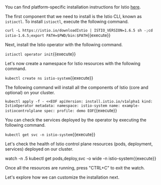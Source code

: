You can find platform-specific installation instructions for Istio [here](https://istio.io/latest/docs/setup/install).

The first component that we need to install is the Istio CLI, known as `istioctl`. To install `istioctl`, execute the following command.

`curl -L https://istio.io/downloadIstio | ISTIO_VERSION=1.6.5 sh -;cd istio-1.6.5;export PATH=$PWD/bin:$PATH`{{execute}}

Next, install the Istio operator with the following command.

`istioctl operator init`{{execute}}

Let's now create a namespace for Istio resources with the following command.

`kubectl create ns istio-system`{{execute}}

The following command will install all the components of Istio (core and optional) on your cluster.

`kubectl apply -f - <<EOF
apiVersion: install.istio.io/v1alpha1
kind: IstioOperator
metadata:
  namespace: istio-system
  name: example-istiocontrolplane
spec:
  profile: demo
EOF`{{execute}}

You can check the services deployed by the operator by executing the following command.

`kubectl get svc -n istio-system`{{execute}}

Let's check the health of Istio control plane resources (pods, deployment, services) deployed on our cluster.

watch -n .5 kubectl get pods,deploy,svc -o wide -n istio-system{{execute}}

Once all the resources are running, press "CTRL+C" to exit the watch.

Let's explore how we can customize the installation next.